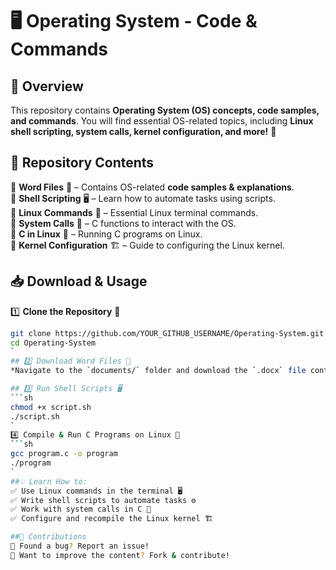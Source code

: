 # 🖥️ Operating System - Code & Commands  
  

## 📌 Overview  
This repository contains **Operating System (OS) concepts, code samples, and commands**. You will find essential OS-related topics, including **Linux shell scripting, system calls, kernel configuration, and more!** 🐧  

## 📂 Repository Contents  
🔹 **Word Files** 📄 – Contains OS-related **code samples & explanations**.  
🔹 **Shell Scripting** 🖥️ – Learn how to automate tasks using scripts.  
🔹 **Linux Commands** 📜 – Essential Linux terminal commands.  
🔹 **System Calls** 🔗 – C functions to interact with the OS.  
🔹 **C in Linux** 🔧 – Running C programs on Linux.  
🔹 **Kernel Configuration** 🏗️ – Guide to configuring the Linux kernel.  

## 📥 Download & Usage  
1️⃣ **Clone the Repository** 📂  
```sh
git clone https://github.com/YOUR_GITHUB_USERNAME/Operating-System.git
cd Operating-System
`
## 2️⃣ Download Word Files 📄  
*Navigate to the `documents/` folder and download the `.docx` file containing code samples & explanations.*  

## 3️⃣ Run Shell Scripts 🖥️  
```sh
chmod +x script.sh  
./script.sh
`
4️⃣ Compile & Run C Programs on Linux 🔧
```sh
gcc program.c -o program  
./program  
`
##💡 Learn How to:
✅ Use Linux commands in the terminal 🖥️
✅ Write shell scripts to automate tasks ⚙️
✅ Work with system calls in C 🔗
✅ Configure and recompile the Linux kernel 🏗️

##🎯 Contributions
🔹 Found a bug? Report an issue!
🔹 Want to improve the content? Fork & contribute!
